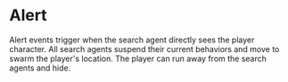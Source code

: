 # Alert

Alert events trigger when the search agent directly sees the player character. All search agents suspend their current behaviors and move to swarm the player's location. The player can run away from the search agents and hide. 
